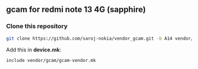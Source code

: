 ## gcam for redmi note 13 4G (sapphire) ##

### Clone this repository ###

```bash
git clone https://github.com/saroj-nokia/vendor_gcam.git -b A14 vendor/gcam
```

Add this in **device.mk**: 

```bash
include vendor/gcam/gcam-vendor.mk
```
